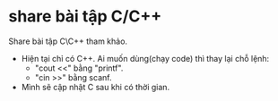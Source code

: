 # share bài tập C/C++
Share bài tập C\C++ tham khảo. 

- Hiện tại chỉ có C++. Ai muốn dùng(chạy code) thì thay lại chỗ lệnh:
     - "cout <<" bằng "printf". 
     - "cin >>" bằng scanf. 
- Mình sẽ cập nhật C sau khi có thời gian. 
